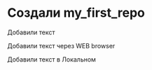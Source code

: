 ﻿# Создали my_first_repo

Добавили текст

Добавили текст через WEB browser

Добавили текст в Локальном